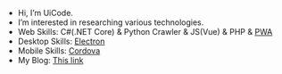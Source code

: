 - Hi, I’m UiCode.
- I’m interested in researching various technologies.
- Web Skills: C#(.NET Core) & Python Crawler & JS(Vue) & PHP & [PWA](https://developer.mozilla.org/zh-TW/docs/Web/Progressive_web_apps)
- Desktop Skills: [Electron](https://www.electronjs.org/) 
- Mobile Skills: [Cordova](https://cordova.apache.org/)
- My Blog: [This link](https://blog.ui-code.com/)

